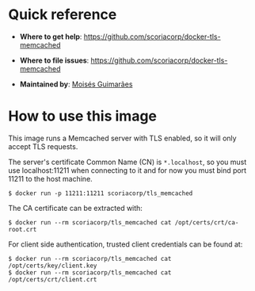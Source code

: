 # Quick reference

 - **Where to get help**:
    https://github.com/scoriacorp/docker-tls-memcached

 - **Where to file issues**:
    https://github.com/scoriacorp/docker-tls-memcached

 - **Maintained by**:
    [Moisés Guimarães](https://github.com/moisesguimaraes)

# How to use this image

This image runs a Memcached server with TLS enabled, so it will only accept TLS requests.

The server's certificate Common Name (CN) is `*.localhost`, so you must use localhost:11211 when connecting to it and for now you must bind port 11211 to the host machine.

```shell
$ docker run -p 11211:11211 scoriacorp/tls_memcached
```

The CA certificate can be extracted with:

```shell
$ docker run --rm scoriacorp/tls_memcached cat /opt/certs/crt/ca-root.crt
```

For client side authentication, trusted client credentials can be found at:

```shell
$ docker run --rm scoriacorp/tls_memcached cat /opt/certs/key/client.key
$ docker run --rm scoriacorp/tls_memcached cat /opt/certs/crt/client.crt
```
